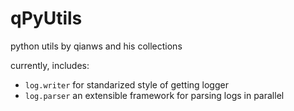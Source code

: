 # qPyUtils
python utils by qianws and his collections

currently, includes:

- `log.writer` for standarized style of getting logger
- `log.parser` an extensible framework for parsing logs in parallel

